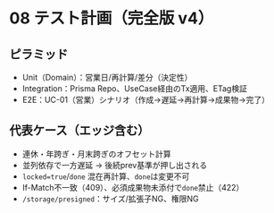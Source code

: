 # 08 テスト計画（完全版 v4）

## ピラミッド
- Unit（Domain）：営業日/再計算/差分（決定性）
- Integration：Prisma Repo、UseCase経由のTx適用、ETag検証
- E2E：UC-01（営業）シナリオ（作成→遅延→再計算→成果物→完了）

## 代表ケース（エッジ含む）
- 連休・年跨ぎ・月末跨ぎのオフセット計算
- 並列依存で一方遅延 → 後続prev基準が押し出される
- `locked=true`/`done` 混在再計算、`done`は変更不可
- If-Match不一致（409）、必須成果物未添付で`done`禁止（422）
- `/storage/presigned`：サイズ/拡張子NG、権限NG